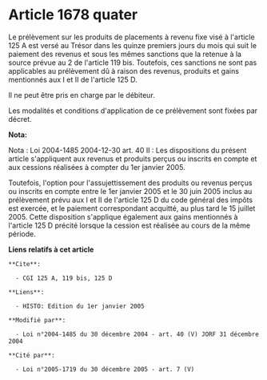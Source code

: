 # Article 1678 quater

Le prélèvement sur les produits de placements à revenu fixe visé à l'article 125 A est versé au Trésor dans les quinze
premiers jours du mois qui suit le paiement des revenus et sous les mêmes sanctions que la retenue à la source prévue au 2 de
l'article 119 bis. Toutefois, ces sanctions ne sont pas applicables au prélèvement dû à raison des revenus, produits et gains
mentionnés aux I et II de l'article 125 D.

Il ne peut être pris en charge par le débiteur.

Les modalités et conditions d'application de ce prélèvement sont fixées par décret.

**Nota:**

Nota : Loi 2004-1485 2004-12-30 art. 40 II : Les dispositions du présent article s'appliquent aux revenus et produits perçus
ou inscrits en compte et aux cessions réalisées à compter du 1er janvier 2005.

Toutefois, l'option pour l'assujettissement des produits ou revenus perçus ou inscrits en compte entre le 1er janvier 2005 et
le 30 juin 2005 inclus au prélèvement prévu aux I et II de l'article 125 D du code général des impôts est exercée, et le
paiement correspondant acquitté, au plus tard le 15 juillet 2005. Cette disposition s'applique également aux gains mentionnés
à l'article 125 D précité lorsque la cession est réalisée au cours de la même période.

**Liens relatifs à cet article**

	**Cite**:

	  - CGI 125 A, 119 bis, 125 D

	**Liens**:

	  - HISTO: Edition du 1er janvier 2005

	**Modifié par**:

	  - Loi n°2004-1485 du 30 décembre 2004 - art. 40 (V) JORF 31 décembre 2004

	**Cité par**:

	  - Loi n°2005-1719 du 30 décembre 2005 - art. 7 (V)
